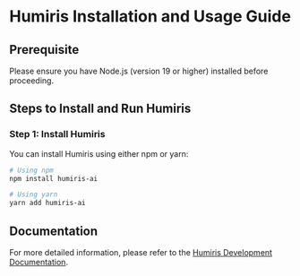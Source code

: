 # Humiris Installation and Usage Guide

## Prerequisite

Please ensure you have Node.js (version 19 or higher) installed before proceeding.

## Steps to Install and Run Humiris

### Step 1: Install Humiris

You can install Humiris using either npm or yarn:

```bash
# Using npm
npm install humiris-ai

# Using yarn
yarn add humiris-ai

```

## Documentation

For more detailed information, please refer to the [Humiris Development Documentation](https://docs.humiris.ai/development).
